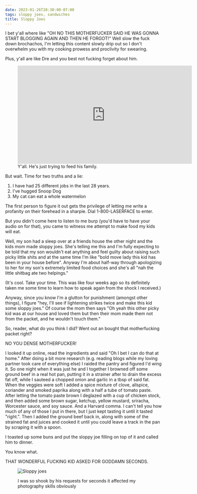 ```yaml
---
date: 2023-01-26T20:30:00-07:00
tags: sloppy joes, sandwiches
title: Sloppy Joes
---
```


I bet y'all where like "OH NO THIS MOTHERFUCKER SAID HE WAS GONNA START BLOGGING AGAIN AND THEN HE FORGOT!" Well slow the fuck down brochachos, I'm letting this content slowly drip out so I don't overwhelm you with my cooking prowess and proclivity for swearing.

Plus, y'all are like Dre and you best not fucking forget about him. 

<figure>
<iframe width="560" height="315" src="https://www.youtube-nocookie.com/embed/QFcv5Ma8u8k" title="YouTube video player" frameborder="0" allow="accelerometer; autoplay; clipboard-write; encrypted-media; gyroscope; picture-in-picture; web-share" allowfullscreen></iframe><figcaption>Y'all. He's just trying to feed his family.</figcaption>
</figure>

But wait. Time for two truths and a lie:

1. I have had 25 different jobs in the last 28 years.
1. I've hugged Snoop Dog
1. My cat can eat a whole watermelon

The first person to figure it out gets the privilege of letting me write a profanity on their forehead in a sharpie. Dial 1-800-LASERFACE to enter.

But you didn't come here to listen to me burp (you'd have to have your audio on for that), you came to witness me attempt to make food my kids will eat.

Well, my son had a sleep over at a friends house the other night and the kids mom made sloppy joes. She's telling me this and I'm fully expecting to be told that my son wouldn't eat anything and feel guilty about raising such picky little shits and at the same time I'm like "bold move lady this kid has been in your house before".  Anyway I'm about half-way through apologizing to her for my son's extremely limited food choices and she's all "nah the little shitbag ate two helpings."

(It's cool. Take your time. This was like four weeks ago so its definitely taken me some time to learn how to speak again from the shock I received.)

Anyway, since you know I'm a glutton for punishment (amongst other things), I figure "hey, I'll see if lightening strikes twice and make this kid some sloppy joes." Of course the mom then says "Oh yeah this other picky kid was at our house and loved them but then their mom made them not from the packet, and he wouldn't touch them."

So, reader, what do you think I did? Went out an bought that motherfucking packet right?

NO YOU DENSE MOTHERFUCKER!

I looked it up online, read the ingredients and said "Oh I bet I can do that at home." After doing a bit more research (e.g. reading blogs while my loving partner took care of everything else) I raided the pantry and figured I'd wing it. So one night when it was just he and I together I browned off some ground beef in a real hot pan, putting it in a strainer after to drain the excess fat off, while I sauteed a chopped onion and garlic in a tbsp of said fat. When the veggies were soft I added a spice mixture of clove, allspice, coriander and smoked paprika along with a half a tube of tomato paste.  After letting the tomato paste brown I deglazed with a cup of chicken stock, and then added some brown sugar, ketchup, yellow mustard, sriracha, Worcester sauce, and soy sauce.  And a Harvard comma.  I can't tell you how much of any of those I put in there, but I just kept tasting it until it tasted "right.".  Then I added the ground beef back in, along with some of the strained fat and juices and cooked it until you could leave a track in the pan by scraping it with a spoon.

I toasted up some buns and put the sloppy joe filling on top of it and called him to dinner.

You know what.

THAT WONDERFUL FUCKING KID ASKED FOR GODDAMN SECONDS.

<figure>

![Sloppy joes](sloppy-joes.jpg)

<figcaption>I was so shook by his requests for seconds it affected my photography skills obviously</figcaption>

</figure>
